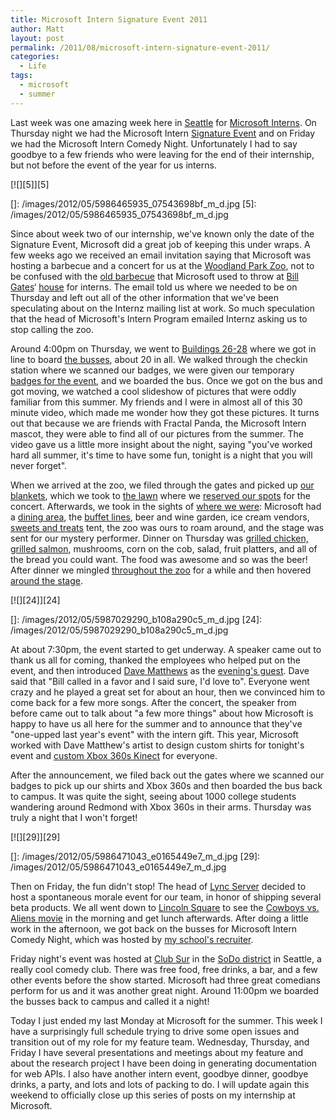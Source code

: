 ```yaml
---
title: Microsoft Intern Signature Event 2011
author: Matt
layout: post
permalink: /2011/08/microsoft-intern-signature-event-2011/
categories:
  - Life
tags:
  - microsoft
  - summer
---
```


Last week was one amazing week here in [Seattle][1] for [Microsoft Interns][2]. On Thursday night we had the Microsoft Intern [Signature Event][3] and on Friday we had the Microsoft Intern Comedy Night. Unfortunately I had to say goodbye to a few friends who were leaving for the end of their internship, but not before the event of the year for us interns.

 [1]: http://www.seattle.gov/visiting/
 [2]: http://careers.microsoft.com/careers/en/us/collegeinternships.aspx
 [3]: http://jobsblog.com/blog/microsoftinterncelebration2011/

[![][5]][5]

 []: /images/2012/05/5986465935_07543698bf_m_d.jpg
 [5]: /images/2012/05/5986465935_07543698bf_m_d.jpg

Since about week two of our internship, we've known only the date of the Signature Event, Microsoft did a great job of keeping this under wraps. A few weeks ago we received an email invitation saying that Microsoft was hosting a barbecue and a concert for us at the [Woodland Park Zoo][6], not to be confused with the [old barbecue][7] that Microsoft used to throw at [Bill Gates][8]‘ [house][9] for interns. The email told us where we needed to be on Thursday and left out all of the other information that we've been speculating about on the Internz mailing list at work. So much speculation that the head of Microsoft's Intern Program emailed Internz asking us to stop calling the zoo.

 [6]: http://www.zoo.org/
 [7]: http://www.eweek.com/c/a/IT-Management/Microsoft-Summer-Interns-Party-at-Bills/
 [8]: http://www.microsoft.com/presspass/exec/billg/
 [9]: http://en.wikipedia.org/wiki/Bill_Gates'_house

Around 4:00pm on Thursday, we went to [Buildings 26-28][10] where we got in line to board [the busses][11], about 20 in all. We walked through the checkin station where we scanned our badges, we were given our temporary [badges for the event][12], and we boarded the bus. Once we got on the bus and got moving, we watched a cool slideshow of pictures that were oddly familiar from this summer. My friends and I were in almost all of this 30 minute video, which made me wonder how they got these pictures. It turns out that because we are friends with Fractal Panda, the Microsoft Intern mascot, they were able to find all of our pictures from the summer. The video gave us a little more insight about the night, saying "you've worked hard all summer, it's time to have some fun, tonight is a night that you will never forget".

 [10]: https://foursquare.com/venue/122809
 [11]: http://www.flickr.com/photos/mbmccormick/5987024190/in/set-72157627184124957
 [12]: http://www.flickr.com/photos/mbmccormick/5986465935/in/set-72157627184124957/

When we arrived at the zoo, we filed through the gates and picked up [our blankets][13], which we took to [the lawn][14] where we [reserved our spots][15] for the concert. Afterwards, we took in the sights of [where we were][16]: Microsoft had a [dining area][17], the [buffet lines][18], beer and wine garden, ice cream vendors, [sweets and treats][19] tent, the zoo was ours to roam around, and the stage was sent for our mystery performer. Dinner on Thursday was [grilled chicken, grilled salmon][20], mushrooms, corn on the cob, salad, fruit platters, and all of the bread you could want. The food was awesome and so was the beer! After dinner we mingled [throughout the zoo][21] for a while and then hovered [around the stage][22].

 [13]: http://www.flickr.com/photos/mbmccormick/5986470303/in/set-72157627184124957/
 [14]: http://www.flickr.com/photos/mbmccormick/5987027770/in/set-72157627184124957/
 [15]: http://www.flickr.com/photos/mbmccormick/5986466087/in/set-72157627184124957/
 [16]: http://www.flickr.com/photos/mbmccormick/5986467423/in/set-72157627184124957/
 [17]: http://www.flickr.com/photos/mbmccormick/5987024824/in/set-72157627184124957/
 [18]: http://www.flickr.com/photos/mbmccormick/5986468481/in/set-72157627184124957/
 [19]: http://www.flickr.com/photos/mbmccormick/5987028276/in/set-72157627184124957/
 [20]: http://www.flickr.com/photos/mbmccormick/5987026162/in/set-72157627184124957/
 [21]: http://www.flickr.com/photos/mbmccormick/5987026796/in/set-72157627184124957/
 [22]: http://www.flickr.com/photos/mbmccormick/5987028470/in/set-72157627184124957/

[![][24]][24]

 []: /images/2012/05/5987029290_b108a290c5_m_d.jpg
 [24]: /images/2012/05/5987029290_b108a290c5_m_d.jpg

At about 7:30pm, the event started to get underway. A speaker came out to thank us all for coming, thanked the employees who helped put on the event, and then introduced [Dave Matthews][25] as the [evening's guest][26]. Dave said that "Bill called in a favor and I said sure, I'd love to". Everyone went crazy and he played a great set for about an hour, then we convinced him to come back for a few more songs. After the concert, the speaker from before came out to talk about "a few more things" about how Microsoft is happy to have us all here for the summer and to announce that they've "one-upped last year's event" with the intern gift. This year, Microsoft worked with Dave Matthew's artist to design custom shirts for tonight's event and [custom Xbox 360s Kinect][27] for everyone.

 [25]: http://www.davematthewsband.com/
 [26]: http://www.flickr.com/photos/mbmccormick/5987029034/in/set-72157627184124957/
 [27]: http://www.flickr.com/photos/mbmccormick/5986471043/in/set-72157627184124957/

After the announcement, we filed back out the gates where we scanned our badges to pick up our shirts and Xbox 360s and then boarded the bus back to campus. It was quite the sight, seeing about 1000 college students wandering around Redmond with Xbox 360s in their arms. Thursday was truly a night that I won't forget!

[![][29]][29]

 []: /images/2012/05/5986471043_e0165449e7_m_d.jpg
 [29]: /images/2012/05/5986471043_e0165449e7_m_d.jpg

Then on Friday, the fun didn't stop! The head of [Lync Server][30] decided to host a spontaneous morale event for our team, in honor of shipping several beta products. We all went down to [Lincoln Square][31] to see the [Cowboys vs. Aliens movie][32] in the morning and get lunch afterwards. After doing a little work in the afternoon, we got back on the busses for Microsoft Intern Comedy Night, which was hosted by [my school's recruiter][33].

 [30]: http://lync.microsoft.com/en-us/Pages/default.aspx
 [31]: http://www.bellevuesquare.com/
 [32]: http://www.cowboysandaliensmovie.com/
 [33]: http://careers.microsoft.com/careers/en/us/RecruiterRondell.aspx

Friday night's event was hosted at [Club Sur][34] in the [SoDo district][35] in Seattle, a really cool comedy club. There was free food, free drinks, a bar, and a few other events before the show started. Microsoft had three great comedians perform for us and it was another great night. Around 11:00pm we boarded the busses back to campus and called it a night!

 [34]: http://www.seattleclubsur.com/
 [35]: http://en.wikipedia.org/wiki/SoDo,_Seattle

Today I just ended my last Monday at Microsoft for the summer. This week I have a surprisingly full schedule trying to drive some open issues and transition out of my role for my feature team. Wednesday, Thursday, and Friday I have several presentations and meetings about my feature and about the research project I have been doing in generating documentation for web APIs. I also have another intern event, goodbye dinner, goodbye drinks, a party, and lots and lots of packing to do. I will update again this weekend to officially close up this series of posts on my internship at Microsoft.